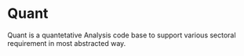 # Quant
Quant is a quantetative Analysis code base to support various sectoral requirement in most abstracted way.
